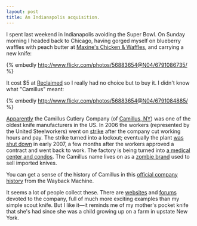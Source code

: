 ```yaml
---
layout: post
title: An Indianapolis acquisition.
---
```


I spent last weekend in Indianapolis avoiding the Super Bowl. On Sunday morning I headed back to Chicago, having gorged myself on blueberry waffles with peach butter at <a href="http://www.maxineschicken.com/main.htm">Maxine's Chicken &amp; Waffles</a>, and carrying a new knife:

{% embedly http://www.flickr.com/photos/56883654@N04/6791086735/ %}

It cost $5 at <a href="http://www.indianareclamation.com">Reclaimed</a> so I really had no choice but to buy it. I didn't know what "Camillus" meant:

{% embedly http://www.flickr.com/photos/56883654@N04/6791084885/ %}

[Apparently](http://en.wikipedia.org/wiki/Camillus_Cutlery_Company) the Camillus Cutlery Company (of <a href="http://townofcamillus.com/">Camillus, NY</a>) was one of the oldest knife manufacturers in the US. In 2006 the workers (represented by the United Steelworkers) went on <a href="http://capitalregion.ynn.com/content/top_stories/18682/camillus-cutlery-workers-on-strike/">strike</a> after the company cut working hours and pay. The strike turned into a lockout; eventually the plant <a href="http://capitalregion.ynn.com/content/top_stories/26919/camillus-cutlery-to-close-its-doors/">was shut down</a> in early 2007, a few months after the workers approved a contract and went back to work. The factory is being turned into <a href="http://www.syracuse.com/news/index.ssf/2011/10/skaneateles_developer_buys_cam.html">a medical center and condos</a>. The Camillus name lives on as a <a href="http://camillusknives.com/">zombie brand</a> used to sell imported knives.

You can get a sense of the history of Camillus in this [official company history](http://web.archive.org/web/20060509191429/http://www.camillusknives.com/1mainframe.htm?history.shtml~main) from the Wayback Machine.

It seems a lot of people collect these. There are <a href="http://www.collectors-of-camillus.us/">websites</a> and <a href="http://www.bladeforums.com/forums/forumdisplay.php/695-Camillus-Collector-s-Forum">forums</a> devoted to the company, full of much more exciting examples than my simple scout knife. But I like it&mdash;it reminds me of my mother's pocket knife that she's had since she was a child growing up on a farm in upstate New York.